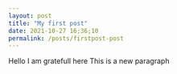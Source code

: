 ```yaml
---
layout: post
title: "My first post"
date: 2021-10-27 16;36;10
permalink: /posts/firstpost-post
---
```

Hello I am gratefull here
This is a new paragraph

